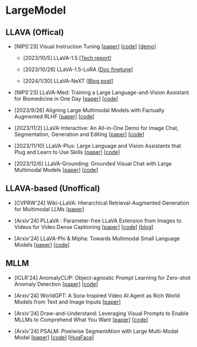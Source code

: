 # LargeModel

## LLAVA (Offical)

- [NIPS'23] Visual Instruction Tuning [[paper](https://arxiv.org/abs/2304.08485)] [[code](https://github.com/haotian-liu/LLaVA)] [[demo](https://llava.hliu.cc/)]
    
    - [2023/10/5] LLaVA-1.5 [[Tech report](https://arxiv.org/abs/2310.03744)]

    - [2023/10/26] LLaVA-1.5-LoRA [[Doc finetune](https://github.com/haotian-liu/LLaVA/blob/main/docs/Finetune_Custom_Data.md)]

    - [2024/1/30] LLaVA-NeXT [[Blog post](https://llava-vl.github.io/blog/2024-01-30-llava-next/)]

- [NIPS'23] LLaVA-Med: Training a Large Language-and-Vision Assistant for Biomedicine in One Day [[paper](https://arxiv.org/abs/2306.00890)] [[code](https://github.com/microsoft/LLaVA-Med)]

- [2023/9/26] Aligning Large Multimodal Models with Factually Augmented RLHF [[paper](https://arxiv.org/abs/2309.14525)] [[code](https://github.com/llava-rlhf/LLaVA-RLHF)]

- [2023/11/2] LLaVA-Interactive: An All-in-One Demo for Image Chat, Segmentation, Generation and Editing [[paper](https://arxiv.org/abs/2311.00571)] [[code](https://github.com/LLaVA-VL/LLaVA-Interactive-Demo)]

- [2023/11/10] LLaVA-Plus: Large Language and Vision Assistants that Plug and Learn to Use Skills [[paper](https://arxiv.org/abs/2311.05437)] [[code](https://github.com/LLaVA-VL/LLaVA-Plus-Codebase)]

- [2023/12/6] LLaVA-Grounding: Grounded Visual Chat with Large Multimodal Models [[paper](https://arxiv.org/abs/2312.02949)] [[code](https://github.com/UX-Decoder/LLaVA-Grounding)]

## LLAVA-based  (Unoffical)

- [CVPRW'24] Wiki-LLaVA: Hierarchical Retrieval-Augmented Generation for Multimodal LLMs [[paper](https://arxiv.org/abs/2404.15406)]

- [Arxiv'24] PLLaVA : Parameter-free LLaVA Extension from Images to Videos for Video Dense Captioning [[paper](https://arxiv.org/abs/2404.16994)] [[code](https://github.com/magic-research/PLLaVA)] [[blog](https://mp.weixin.qq.com/s/_3vlEMcqL3fOp8fRHtMvCQ)]

- [Arxiv'24] LLaVA-Phi & Mipha: Towards Multimodal Small Language Models [[paper](https://arxiv.org/abs/2401.02330)] [[code](https://github.com/zhuyiche/llava-phi)]

## MLLM

- [ICLR'24] AnomalyCLIP: Object-agnostic Prompt Learning for Zero-shot Anomaly Detection [[paper](https://arxiv.org/abs/2310.18961)] [[code](https://github.com/zqhang/AnomalyCLIP)]

- [Arxiv'24] WorldGPT: A Sora-Inspired Video AI Agent as Rich World Models from Text and Image Inputs [[paper](https://arxiv.org/abs/2403.07944)]

- [Arxiv'24] Draw-and-Understand: Leveraging Visual Prompts to Enable MLLMs to Comprehend What You Want [[paper](https://arxiv.org/abs/2403.20271)] [[code](https://github.com/AFeng-x/Draw-and-Understand)]

- [Arxiv'24] PSALM: Pixelwise SegmentAtion with Large Multi-Modal Model [[paper](https://arxiv.org/abs/2403.14598)] [[code](https://github.com/zamling/PSALM)] [[HugFace](https://huggingface.co/EnmingZhang/PSALM)] 